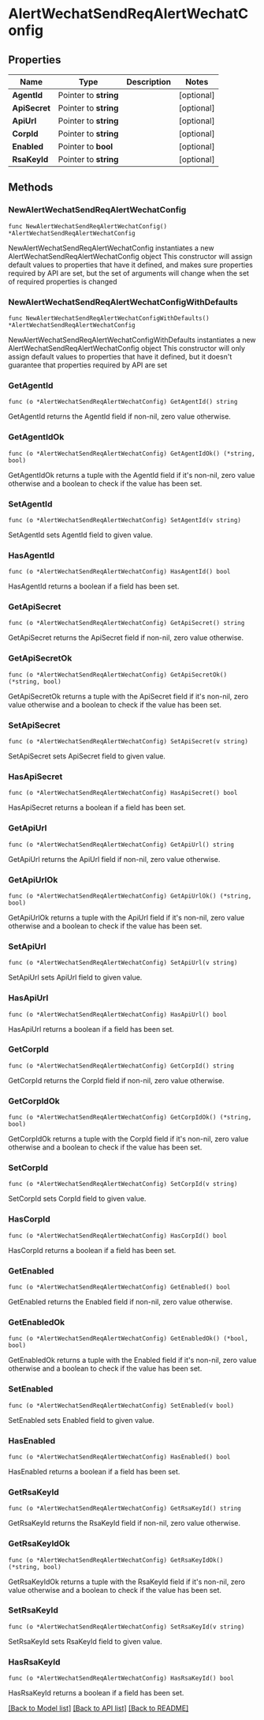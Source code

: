 # AlertWechatSendReqAlertWechatConfig

## Properties

Name | Type | Description | Notes
------------ | ------------- | ------------- | -------------
**AgentId** | Pointer to **string** |  | [optional] 
**ApiSecret** | Pointer to **string** |  | [optional] 
**ApiUrl** | Pointer to **string** |  | [optional] 
**CorpId** | Pointer to **string** |  | [optional] 
**Enabled** | Pointer to **bool** |  | [optional] 
**RsaKeyId** | Pointer to **string** |  | [optional] 

## Methods

### NewAlertWechatSendReqAlertWechatConfig

`func NewAlertWechatSendReqAlertWechatConfig() *AlertWechatSendReqAlertWechatConfig`

NewAlertWechatSendReqAlertWechatConfig instantiates a new AlertWechatSendReqAlertWechatConfig object
This constructor will assign default values to properties that have it defined,
and makes sure properties required by API are set, but the set of arguments
will change when the set of required properties is changed

### NewAlertWechatSendReqAlertWechatConfigWithDefaults

`func NewAlertWechatSendReqAlertWechatConfigWithDefaults() *AlertWechatSendReqAlertWechatConfig`

NewAlertWechatSendReqAlertWechatConfigWithDefaults instantiates a new AlertWechatSendReqAlertWechatConfig object
This constructor will only assign default values to properties that have it defined,
but it doesn't guarantee that properties required by API are set

### GetAgentId

`func (o *AlertWechatSendReqAlertWechatConfig) GetAgentId() string`

GetAgentId returns the AgentId field if non-nil, zero value otherwise.

### GetAgentIdOk

`func (o *AlertWechatSendReqAlertWechatConfig) GetAgentIdOk() (*string, bool)`

GetAgentIdOk returns a tuple with the AgentId field if it's non-nil, zero value otherwise
and a boolean to check if the value has been set.

### SetAgentId

`func (o *AlertWechatSendReqAlertWechatConfig) SetAgentId(v string)`

SetAgentId sets AgentId field to given value.

### HasAgentId

`func (o *AlertWechatSendReqAlertWechatConfig) HasAgentId() bool`

HasAgentId returns a boolean if a field has been set.

### GetApiSecret

`func (o *AlertWechatSendReqAlertWechatConfig) GetApiSecret() string`

GetApiSecret returns the ApiSecret field if non-nil, zero value otherwise.

### GetApiSecretOk

`func (o *AlertWechatSendReqAlertWechatConfig) GetApiSecretOk() (*string, bool)`

GetApiSecretOk returns a tuple with the ApiSecret field if it's non-nil, zero value otherwise
and a boolean to check if the value has been set.

### SetApiSecret

`func (o *AlertWechatSendReqAlertWechatConfig) SetApiSecret(v string)`

SetApiSecret sets ApiSecret field to given value.

### HasApiSecret

`func (o *AlertWechatSendReqAlertWechatConfig) HasApiSecret() bool`

HasApiSecret returns a boolean if a field has been set.

### GetApiUrl

`func (o *AlertWechatSendReqAlertWechatConfig) GetApiUrl() string`

GetApiUrl returns the ApiUrl field if non-nil, zero value otherwise.

### GetApiUrlOk

`func (o *AlertWechatSendReqAlertWechatConfig) GetApiUrlOk() (*string, bool)`

GetApiUrlOk returns a tuple with the ApiUrl field if it's non-nil, zero value otherwise
and a boolean to check if the value has been set.

### SetApiUrl

`func (o *AlertWechatSendReqAlertWechatConfig) SetApiUrl(v string)`

SetApiUrl sets ApiUrl field to given value.

### HasApiUrl

`func (o *AlertWechatSendReqAlertWechatConfig) HasApiUrl() bool`

HasApiUrl returns a boolean if a field has been set.

### GetCorpId

`func (o *AlertWechatSendReqAlertWechatConfig) GetCorpId() string`

GetCorpId returns the CorpId field if non-nil, zero value otherwise.

### GetCorpIdOk

`func (o *AlertWechatSendReqAlertWechatConfig) GetCorpIdOk() (*string, bool)`

GetCorpIdOk returns a tuple with the CorpId field if it's non-nil, zero value otherwise
and a boolean to check if the value has been set.

### SetCorpId

`func (o *AlertWechatSendReqAlertWechatConfig) SetCorpId(v string)`

SetCorpId sets CorpId field to given value.

### HasCorpId

`func (o *AlertWechatSendReqAlertWechatConfig) HasCorpId() bool`

HasCorpId returns a boolean if a field has been set.

### GetEnabled

`func (o *AlertWechatSendReqAlertWechatConfig) GetEnabled() bool`

GetEnabled returns the Enabled field if non-nil, zero value otherwise.

### GetEnabledOk

`func (o *AlertWechatSendReqAlertWechatConfig) GetEnabledOk() (*bool, bool)`

GetEnabledOk returns a tuple with the Enabled field if it's non-nil, zero value otherwise
and a boolean to check if the value has been set.

### SetEnabled

`func (o *AlertWechatSendReqAlertWechatConfig) SetEnabled(v bool)`

SetEnabled sets Enabled field to given value.

### HasEnabled

`func (o *AlertWechatSendReqAlertWechatConfig) HasEnabled() bool`

HasEnabled returns a boolean if a field has been set.

### GetRsaKeyId

`func (o *AlertWechatSendReqAlertWechatConfig) GetRsaKeyId() string`

GetRsaKeyId returns the RsaKeyId field if non-nil, zero value otherwise.

### GetRsaKeyIdOk

`func (o *AlertWechatSendReqAlertWechatConfig) GetRsaKeyIdOk() (*string, bool)`

GetRsaKeyIdOk returns a tuple with the RsaKeyId field if it's non-nil, zero value otherwise
and a boolean to check if the value has been set.

### SetRsaKeyId

`func (o *AlertWechatSendReqAlertWechatConfig) SetRsaKeyId(v string)`

SetRsaKeyId sets RsaKeyId field to given value.

### HasRsaKeyId

`func (o *AlertWechatSendReqAlertWechatConfig) HasRsaKeyId() bool`

HasRsaKeyId returns a boolean if a field has been set.


[[Back to Model list]](../README.md#documentation-for-models) [[Back to API list]](../README.md#documentation-for-api-endpoints) [[Back to README]](../README.md)


